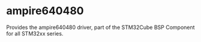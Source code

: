 # ampire640480
Provides the ampire640480 driver, part of the STM32Cube BSP Component for all STM32xx series.
